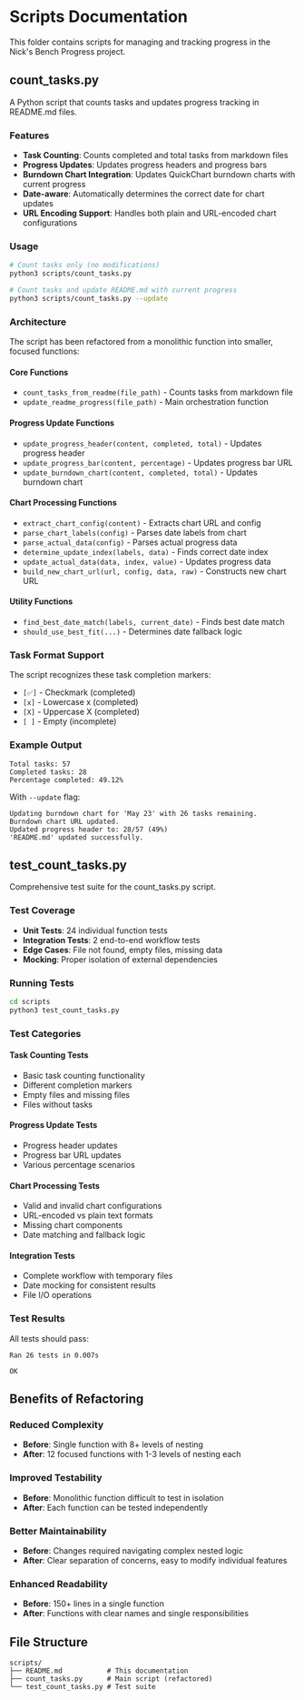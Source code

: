 # Scripts Documentation

This folder contains scripts for managing and tracking progress in the Nick's Bench Progress project.

## count_tasks.py

A Python script that counts tasks and updates progress tracking in README.md files.

### Features

- **Task Counting**: Counts completed and total tasks from markdown files
- **Progress Updates**: Updates progress headers and progress bars
- **Burndown Chart Integration**: Updates QuickChart burndown charts with current progress
- **Date-aware**: Automatically determines the correct date for chart updates
- **URL Encoding Support**: Handles both plain and URL-encoded chart configurations

### Usage

```bash
# Count tasks only (no modifications)
python3 scripts/count_tasks.py

# Count tasks and update README.md with current progress
python3 scripts/count_tasks.py --update
```

### Architecture

The script has been refactored from a monolithic function into smaller, focused functions:

#### Core Functions

- `count_tasks_from_readme(file_path)` - Counts tasks from markdown file
- `update_readme_progress(file_path)` - Main orchestration function

#### Progress Update Functions

- `update_progress_header(content, completed, total)` - Updates progress header
- `update_progress_bar(content, percentage)` - Updates progress bar URL
- `update_burndown_chart(content, completed, total)` - Updates burndown chart

#### Chart Processing Functions

- `extract_chart_config(content)` - Extracts chart URL and config
- `parse_chart_labels(config)` - Parses date labels from chart
- `parse_actual_data(config)` - Parses actual progress data
- `determine_update_index(labels, data)` - Finds correct date index
- `update_actual_data(data, index, value)` - Updates progress data
- `build_new_chart_url(url, config, data, raw)` - Constructs new chart URL

#### Utility Functions

- `find_best_date_match(labels, current_date)` - Finds best date match
- `should_use_best_fit(...)` - Determines date fallback logic

### Task Format Support

The script recognizes these task completion markers:

- `[✅]` - Checkmark (completed)
- `[x]` - Lowercase x (completed)  
- `[X]` - Uppercase X (completed)
- `[ ]` - Empty (incomplete)

### Example Output

```
Total tasks: 57
Completed tasks: 28
Percentage completed: 49.12%
```

With `--update` flag:
```
Updating burndown chart for 'May 23' with 26 tasks remaining.
Burndown chart URL updated.
Updated progress header to: 28/57 (49%)
'README.md' updated successfully.
```

## test_count_tasks.py

Comprehensive test suite for the count_tasks.py script.

### Test Coverage

- **Unit Tests**: 24 individual function tests
- **Integration Tests**: 2 end-to-end workflow tests
- **Edge Cases**: File not found, empty files, missing data
- **Mocking**: Proper isolation of external dependencies

### Running Tests

```bash
cd scripts
python3 test_count_tasks.py
```

### Test Categories

#### Task Counting Tests
- Basic task counting functionality
- Different completion markers
- Empty files and missing files
- Files without tasks

#### Progress Update Tests  
- Progress header updates
- Progress bar URL updates
- Various percentage scenarios

#### Chart Processing Tests
- Valid and invalid chart configurations
- URL-encoded vs plain text formats
- Missing chart components
- Date matching and fallback logic

#### Integration Tests
- Complete workflow with temporary files
- Date mocking for consistent results
- File I/O operations

### Test Results

All tests should pass:
```
Ran 26 tests in 0.007s

OK
```

## Benefits of Refactoring

### Reduced Complexity
- **Before**: Single function with 8+ levels of nesting
- **After**: 12 focused functions with 1-3 levels of nesting each

### Improved Testability  
- **Before**: Monolithic function difficult to test in isolation
- **After**: Each function can be tested independently

### Better Maintainability
- **Before**: Changes required navigating complex nested logic
- **After**: Clear separation of concerns, easy to modify individual features

### Enhanced Readability
- **Before**: 150+ lines in a single function
- **After**: Functions with clear names and single responsibilities

## File Structure

```
scripts/
├── README.md           # This documentation
├── count_tasks.py      # Main script (refactored)
└── test_count_tasks.py # Test suite
``` 